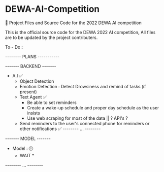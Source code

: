 # DEWA-AI-Competition
🤖 Project Files and Source Code for the 2022 DEWA AI competition


This is the official source code for the DEWA 2022 AI competition, All files are to be updated by the project contributers.


To - Do :

-------- PLANS -----------

------- BACKEND -------
- A.I ✅
	* Object Detection
	* Emotion Detection : Detect Drowsiness and remind of tasks (if
	  present)
	* Text Agent ✅
		* Be able to set reminders
		* Create a wake-up schedule and proper day schedule as the
		  user insists
		* Use web scraping for most of the data || ? API's ?
	* Send reminders to the user's connected phone for reminders or other
	  notifications ✅
-------- ... -------- 

------- MODEL -------
- Model : 🕕
	* WAIT *


-------- ... -------- 
